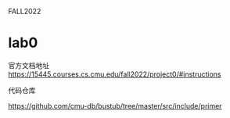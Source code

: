 FALL2022
# lab0
官方文档地址
https://15445.courses.cs.cmu.edu/fall2022/project0/#instructions

代码仓库

https://github.com/cmu-db/bustub/tree/master/src/include/primer

